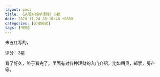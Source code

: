 ```yaml
---
layout: post
title: 《从零开始学理财》书摘
date: 2020-11-24 20:10:46 +0800
categories: [艺搜阅读]
tags: [书摘]
---
```

朱五红写的，

评分：3星

看了好久，终于看完了。里面有对各种理财的入门介绍，比如期货，邮票，房产等。